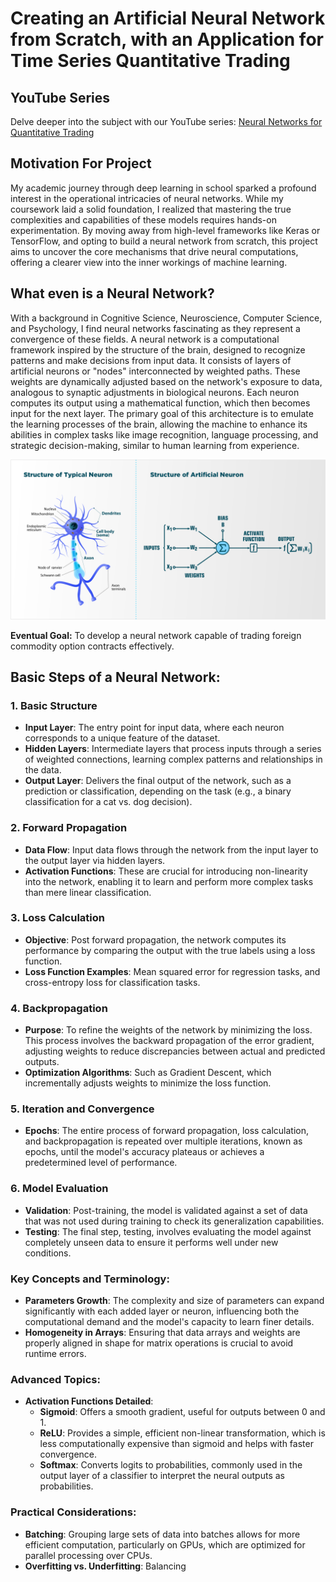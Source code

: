 # Creating an Artificial Neural Network from Scratch, with an Application for Time Series Quantitative Trading

## YouTube Series
Delve deeper into the subject with our YouTube series: [Neural Networks for Quantitative Trading](https://www.youtube.com/watch?v=Wo5dMEP_BbI&list=PLQVvvaa0QuDcjD5BAw2DxE6OF2tius3V3)

## Motivation For Project

My academic journey through deep learning in school sparked a profound interest in the operational intricacies of neural networks. While my coursework laid a solid foundation, I realized that mastering the true complexities and capabilities of these models requires hands-on experimentation. By moving away from high-level frameworks like Keras or TensorFlow, and opting to build a neural network from scratch, this project aims to uncover the core mechanisms that drive neural computations, offering a clearer view into the inner workings of machine learning.

## What even is a Neural Network?

With a background in Cognitive Science, Neuroscience, Computer Science, and Psychology, I find neural networks fascinating as they represent a convergence of these fields. A neural network is a computational framework inspired by the structure of the brain, designed to recognize patterns and make decisions from input data. It consists of layers of artificial neurons or "nodes" interconnected by weighted paths. These weights are dynamically adjusted based on the network's exposure to data, analogous to synaptic adjustments in biological neurons. Each neuron computes its output using a mathematical function, which then becomes input for the next layer. The primary goal of this architecture is to emulate the learning processes of the brain, allowing the machine to enhance its abilities in complex tasks like image recognition, language processing, and strategic decision-making, similar to human learning from experience.

![Neural Network Concept](images/image-2.png)

**Eventual Goal:** To develop a neural network capable of trading foreign commodity option contracts effectively.

## Basic Steps of a Neural Network:

### 1. Basic Structure
- **Input Layer**: The entry point for input data, where each neuron corresponds to a unique feature of the dataset.
- **Hidden Layers**: Intermediate layers that process inputs through a series of weighted connections, learning complex patterns and relationships in the data.
- **Output Layer**: Delivers the final output of the network, such as a prediction or classification, depending on the task (e.g., a binary classification for a cat vs. dog decision).

### 2. Forward Propagation
- **Data Flow**: Input data flows through the network from the input layer to the output layer via hidden layers.
- **Activation Functions**: These are crucial for introducing non-linearity into the network, enabling it to learn and perform more complex tasks than mere linear classification.

### 3. Loss Calculation
- **Objective**: Post forward propagation, the network computes its performance by comparing the output with the true labels using a loss function.
- **Loss Function Examples**: Mean squared error for regression tasks, and cross-entropy loss for classification tasks.

### 4. Backpropagation
- **Purpose**: To refine the weights of the network by minimizing the loss. This process involves the backward propagation of the error gradient, adjusting weights to reduce discrepancies between actual and predicted outputs.
- **Optimization Algorithms**: Such as Gradient Descent, which incrementally adjusts weights to minimize the loss function.

### 5. Iteration and Convergence
- **Epochs**: The entire process of forward propagation, loss calculation, and backpropagation is repeated over multiple iterations, known as epochs, until the model's accuracy plateaus or achieves a predetermined level of performance.

### 6. Model Evaluation
- **Validation**: Post-training, the model is validated against a set of data that was not used during training to check its generalization capabilities.
- **Testing**: The final step, testing, involves evaluating the model against completely unseen data to ensure it performs well under new conditions.

### Key Concepts and Terminology:
- **Parameters Growth**: The complexity and size of parameters can expand significantly with each added layer or neuron, influencing both the computational demand and the model's capacity to learn finer details.
- **Homogeneity in Arrays**: Ensuring that data arrays and weights are properly aligned in shape for matrix operations is crucial to avoid runtime errors.

### Advanced Topics:
- **Activation Functions Detailed**:
  - **Sigmoid**: Offers a smooth gradient, useful for outputs between 0 and 1.
  - **ReLU**: Provides a simple, efficient non-linear transformation, which is less computationally expensive than sigmoid and helps with faster convergence.
  - **Softmax**: Converts logits to probabilities, commonly used in the output layer of a classifier to interpret the neural outputs as probabilities.

### Practical Considerations:
- **Batching**: Grouping large sets of data into batches allows for more efficient computation, particularly on GPUs, which are optimized for parallel processing over CPUs.
- **Overfitting vs. Underfitting**: Balancing
